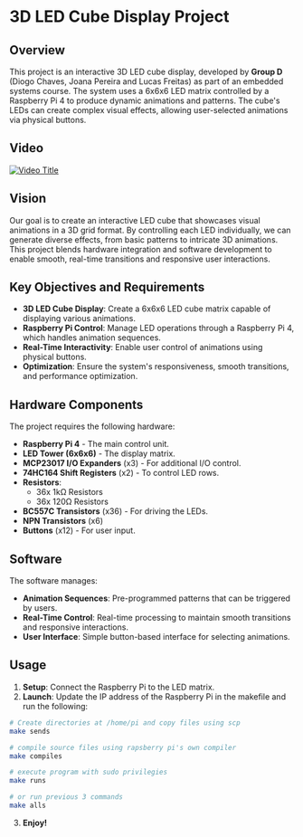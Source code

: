 # 3D LED Cube Display Project

## Overview
This project is an interactive 3D LED cube display, developed by **Group D** (Diogo Chaves, Joana Pereira and Lucas Freitas) as part of an embedded systems course. The system uses a 6x6x6 LED matrix controlled by a Raspberry Pi 4 to produce dynamic animations and patterns. The cube's LEDs can create complex visual effects, allowing user-selected animations via physical buttons.

## Video
[![Video Title](https://github.com/user-attachments/assets/a8bb5b27-618a-4bfc-8250-3e206204c1b6)](https://youtu.be/f7YsEhxgNT4)

## Vision
Our goal is to create an interactive LED cube that showcases visual animations in a 3D grid format. By controlling each LED individually, we can generate diverse effects, from basic patterns to intricate 3D animations. This project blends hardware integration and software development to enable smooth, real-time transitions and responsive user interactions.

## Key Objectives and Requirements
- **3D LED Cube Display**: Create a 6x6x6 LED cube matrix capable of displaying various animations.
- **Raspberry Pi Control**: Manage LED operations through a Raspberry Pi 4, which handles animation sequences.
- **Real-Time Interactivity**: Enable user control of animations using physical buttons.
- **Optimization**: Ensure the system's responsiveness, smooth transitions, and performance optimization.

## Hardware Components
The project requires the following hardware:
- **Raspberry Pi 4** - The main control unit.
- **LED Tower (6x6x6)** - The display matrix.
- **MCP23017 I/O Expanders** (x3) - For additional I/O control.
- **74HC164 Shift Registers** (x2) - To control LED rows.
- **Resistors**:
  - 36x 1kΩ Resistors
  - 36x 120Ω Resistors
- **BC557C Transistors** (x36) - For driving the LEDs.
- **NPN Transistors** (x6)
- **Buttons** (x12) - For user input.

## Software
The software manages:
- **Animation Sequences**: Pre-programmed patterns that can be triggered by users.
- **Real-Time Control**: Real-time processing to maintain smooth transitions and responsive interactions.
- **User Interface**: Simple button-based interface for selecting animations.

## Usage
1. **Setup**: Connect the Raspberry Pi to the LED matrix.
2. **Launch**: Update the IP address of the Raspberry Pi in the makefile and run the following:
```bash
# Create directories at /home/pi and copy files using scp
make sends

# compile source files using rapsberry pi's own compiler
make compiles

# execute program with sudo privilegies
make runs

# or run previous 3 commands
make alls
```
3. **Enjoy!**
